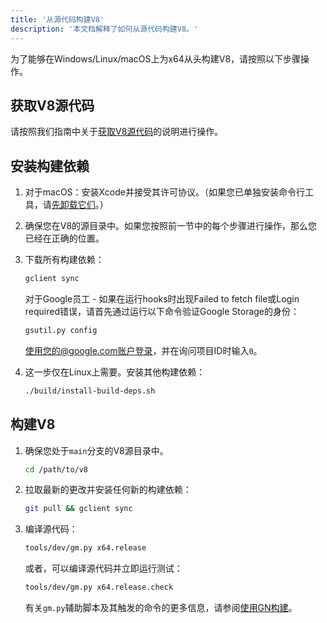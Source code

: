 ```yaml
---
title: '从源代码构建V8'
description: '本文档解释了如何从源代码构建V8。'
---
```

为了能够在Windows/Linux/macOS上为x64从头构建V8，请按照以下步骤操作。

## 获取V8源代码

请按照我们指南中关于[获取V8源代码](/docs/source-code)的说明进行操作。

## 安装构建依赖

1. 对于macOS：安装Xcode并接受其许可协议。（如果您已单独安装命令行工具，请[先卸载它们](https://bugs.chromium.org/p/chromium/issues/detail?id=729990#c1)。）

1. 确保您在V8的源目录中。如果您按照前一节中的每个步骤进行操作，那么您已经在正确的位置。

1. 下载所有构建依赖：

   ```bash
   gclient sync
   ```

   对于Google员工 - 如果在运行hooks时出现Failed to fetch file或Login required错误，请首先通过运行以下命令验证Google Storage的身份：

   ```bash
   gsutil.py config
   ```

   使用您的@google.com账户登录，并在询问项目ID时输入`0`。

1. 这一步仅在Linux上需要。安装其他构建依赖：

    ```bash
    ./build/install-build-deps.sh
    ```

## 构建V8

1. 确保您处于`main`分支的V8源目录中。

    ```bash
    cd /path/to/v8
    ```

1. 拉取最新的更改并安装任何新的构建依赖：

    ```bash
    git pull && gclient sync
    ```

1. 编译源代码：

    ```bash
    tools/dev/gm.py x64.release
    ```

    或者，可以编译源代码并立即运行测试：

    ```bash
    tools/dev/gm.py x64.release.check
    ```

    有关`gm.py`辅助脚本及其触发的命令的更多信息，请参阅[使用GN构建](/docs/build-gn)。
